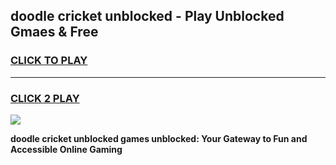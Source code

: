 
## doodle cricket unblocked - Play Unblocked Gmaes & Free
<h3>
<a href="https://news.freeplayer.one?title=doodle_cricket_unblocked&ref=16F">CLICK TO PLAY</a></h3>
<hr>

<h3>
<a href="https://news.freeplayer.one?title=doodle_cricket_unblocked&ref=16F">CLICK 2 PLAY</a>
  
</h3>

<a href="https://news.freeplayer.one?title=doodle_cricket_unblocked&ref=16F/"><img src="https://clearcache.store/games.png"></a>


**doodle cricket unblocked games unblocked: Your Gateway to Fun and Accessible Online Gaming**
